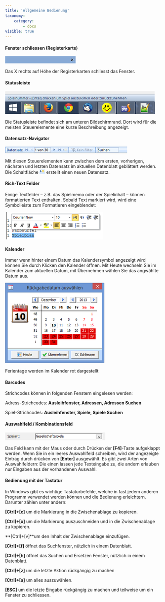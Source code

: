```yaml
---
title: 'Allgemeine Bedienung'
taxonomy:
    category:
        - docs
visible: true
---
```


#### Fenster schliessen (Registerkarte)

![registerkarte-schliessen](../../images/registerkarte-schliessen.png)

Das X rechts auf Höhe der Registerkarten schliesst das Fenster.

#### Statusleiste

![statusleiste](../../images/statusleiste.png)

Die Statusleiste befindet sich am unteren Bildschirmrand. Dort wird für die meisten Steuerelemente eine kurze Beschreibung angezeigt.

#### Datensatz-Navigator

![datensatz-navigator](../../images/datensatz-navigator.png)

Mit diesen Steuerelementen kann zwischen dem ersten, vorherigen, nächsten und letzten Datensatz im aktuellen Datenblatt geblättert werden. Die Schaltfläche ![neuer-datensatz](../../images/neuer-datensatz.png) erstellt einen neuen Datensatz.

#### Rich-Text Felder

Einige Textfelder – z.B. das Spielmemo oder der Spielinhalt – können formatierten Text enthalten. Sobald Text markiert wird, wird eine Symbolleiste zum Formatieren eingeblendet:

![rich-text](../../images/rich-text.png)

#### Kalender

Immer wenn hinter einem Datum das Kalendersymbol angezeigt wird können Sie durch Klicken den Kalender öffnen. Mit Heute wechseln Sie im Kalender zum aktuellen Datum, mit Übernehmen wählen Sie das angwählte Datum aus.

![kalender](../../images/kalender.png)

Ferientage werden im Kalender rot dargestellt

#### Barcodes

Strichcodes können in folgenden Fenstern eingelesen werden:

Adress-Strichcodes: **Ausleihfenster, Adressen, Adressen Suchen**

Spiel-Strichcodes: **Ausleihfenster, Spiele, Spiele Suchen**

#### Auswahlfeld / Kombinationsfeld

![auswahlfeld](../../images/auswahlfeld.png)

Das Feld kann mit der Maus oder durch Drücken der **[F4]**-Taste aufgeklappt werden. Wenn Sie in ein leeres Auswahlfeld schreiben, wird der angezeigte Eintrag durch drücken von **[Enter]** ausgewählt. Es gibt zwei Arten von Auswahlfeldern: Die einen lassen jede Texteingabe zu, die andern erlauben nur Eingaben aus der vorhandenen Auswahl.

#### Bedienung mit der Tastatur

In Windows gibt es wichtige Tastaturbefehle, welche in fast jedem anderen Programm verwendet werden können und die Bedienung erleichtern. Darunter zählen unter andern:

**[Ctrl]+[c]** um die Markierung in die Zwischenablage zu kopieren.

**[Ctrl]+[x]** um die Markierung auszuschneiden und in die Zwischenablage zu kopieren.

**[Ctrl]+[v]**um den Inhalt der Zwischenablage einzufügen.

**[Ctrl]+[f]** öffnet das Suchfenster, nützlich in einem Datenblatt.

**[Ctrl]+[h]** öffnet das Suchen und Ersetzen Fenster, nützlich in einem Datenblatt.

**[Ctrl]+[z]** um die letzte Aktion rückgängig zu machen

**[Ctrl]+[a]** um alles auszuwählen.

**[ESC]** um die letzte Eingabe rückgängig zu machen und teilweise um ein Fenster zu schliessen.
